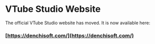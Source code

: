 # VTube Studio Website

The official VTube Studio website has moved. It is now available here:

### [https://denchisoft.com/](https://denchisoft.com/)
